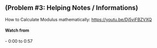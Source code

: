 ## (Problem #3: Helping Notes / Informations)<br>

How to Calculate Modulus mathematically: https://youtu.be/Dj5viFBZVXQ </br>

<h4>Watch from</h4>
- 0:00 to 0:57
